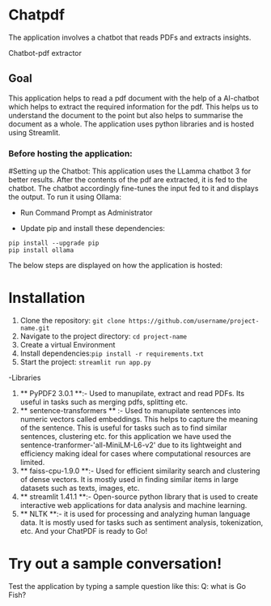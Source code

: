# Chatpdf
The application involves a chatbot that reads PDFs and extracts insights.

Chatbot-pdf extractor 
## Goal
This application helps to read a pdf document with the help of a AI-chatbot which helps to extract 
the required information for the pdf. This  helps us to understand the document to the point but 
also helps to summarise the document as a whole.
The application uses python libraries and is hosted using Streamlit.

### Before hosting the application:
#Setting up the Chatbot:
This application uses the LLamma chatbot 3 for better results. After the contents of the pdf are extracted, it 
is fed to the chatbot. The chatbot accordingly fine-tunes the input fed to it and displays the output.
To run it using Ollama:
- Run Command Prompt as Administrator

- Update pip and install these dependencies:
```
pip install --upgrade pip
pip install ollama
```

The below steps are displayed on how the application is hosted:
# Installation
1. Clone the repository: `git clone https://github.com/username/project-name.git`
2. Navigate to the project directory: `cd project-name`
3. Create a virtual Environment
3. Install dependencies:`pip install -r requirements.txt`
4. Start the project: `streamlit run app.py`

 -Libraries
  1. ** PyPDF2 3.0.1 **:- Used to manupilate, extract and read PDFs. Its useful in tasks such as merging
     pdfs, splitting etc.
  2. ** sentence-transformers ** :- Used to manupilate sentences into numeric vectors called embeddings. This helps 
     to capture the meaning of the sentence. This is useful for tasks such as to find similar sentences, clustering etc.
     for this application we have used the sentence-tranformer-'all-MiniLM-L6-v2' due to its lightweight and efficiency making ideal for cases
     where computational resources are limited.
  3. ** faiss-cpu-1.9.0 **:-  Used for efficient similarity search and clustering of dense vectors. It is mostly 
     used in finding similar items in large datasets such as texts, images, etc.
  5. ** streamlit 1.41.1 **:- Open-source python library that is used to create interactive web applications for data analysis
     and machine learning.
  6. ** NLTK **:- it is used for processing and analyzing human language data. It is mostly used for tasks such as sentiment analysis,
     tokenization, etc.
And your ChatPDF is ready to Go!

# Try out a sample conversation!
Test the application by typing a sample question like this:
Q: what is Go Fish?





